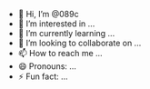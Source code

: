 - 👋 Hi, I’m @089c
- 👀 I’m interested in ...
- 🌱 I’m currently learning ...
- 💞️ I’m looking to collaborate on ...
- 📫 How to reach me ...
- 😄 Pronouns: ...
- ⚡ Fun fact: ...

<!---
089c/089c is a ✨ special ✨ repository because its `README.md` (this file) appears on your GitHub profile.
You can click the Preview link to take a look at your changes.
--->
